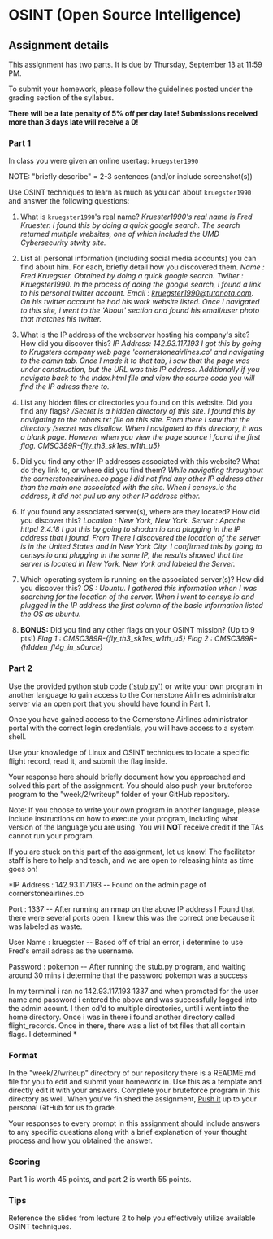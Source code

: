 OSINT (Open Source Intelligence)
======

## Assignment details

This assignment has two parts. It is due by Thursday, September 13 at 11:59 PM.

To submit your homework, please follow the guidelines posted under the grading section of the syllabus.

**There will be a late penalty of 5% off per day late! Submissions received more than 3 days late will receive a 0!**

### Part 1

In class you were given an online usertag: `kruegster1990`

NOTE: "briefly describe" = 2-3 sentences (and/or include screenshot(s))

Use OSINT techniques to learn as much as you can about `kruegster1990` and answer the following questions:

1. What is `kruegster1990`'s real name?
	*Kruester1990's real name is Fred Kruester. I found this by doing a quick google search. The search returned multiple websites, one of which included the UMD Cybersecurity stwity site.*

2. List all personal information (including social media accounts) you can find about him. For each, briefly detail how you discovered them.
	*Name : Fred Kruegster. Obtained by doing a quick google search.
	 Twiiter : Kruegster1990. In the process of doing the google search, i found a link to his personal twitter account.
	 Email : kruegster1990@tutanota.com. On his twitter account he had his work website listed. Once I navigated to this site, i 									 went to the 'About' section and found his email/user photo that matches his twitter.*

3. What is the IP address of the webserver hosting his company's site? How did you discover this?
	*IP Address: 142.93.117.193
	I got this by going to Krugsters company web page 'cornerstoneairlines.co' and navigating to the admin tab. Once I made it to that tab, i saw that the page was under construction, but the URL was this IP address. Additionally if you navigate
	back to the index.html file and view the source code you will find the IP adress there to.*

4. List any hidden files or directories you found on this website. Did you find any flags?
	*/Secret is a hidden directory of this site. I found this by navigating to the robots.txt file on this site. From there I saw 
	that the directory /secret was disallow. When i navigated to this directory, it was a blank page. However when you view the page source i found the first flag. CMSC389R-{fly_th3_sk1es_w1th_u5}*

5. Did you find any other IP addresses associated with this website? What do they link to, or where did you find them?
	*While navigating throughout the cornerstoneairlines.co page i did not find any other IP address other than the main one associated with the site. When i 	censys.io the address, it did not pull up any other IP address either.*

6. If you found any associated server(s), where are they located? How did you discover this?
	*Location : New York, New York. 
	Server : Apache httpd 2.4.18
	I got this by going to shodan.io and plugging in the IP address that i found. From There I discovered the location of the server is in the United States and in New York City. I confirmed this by going to censys.io and plugging in the same IP, the results showed that the server is located in New York, New York and labeled the Server.*

7. Which operating system is running on the associated server(s)? How did you discover this?
	*OS : Ubuntu. I gathered this information when I was searching for the location of the server. When i went to censys.io and plugged in the IP address the first column of the basic information listed the OS as ubuntu.*

8. **BONUS:** Did you find any other flags on your OSINT mission? (Up to 9 pts!)
	*Flag 1 : CMSC389R-{fly_th3_sk1es_w1th_u5}
	 Flag 2 : CMSC389R-{h1dden_fl4g_in_s0urce}*

### Part 2

Use the provided python stub code [('stub.py')](stub.py) or write your own program in another language to gain access to the Cornerstone Airlines administrator server via an open port that you should have found in Part 1. 

Once you have gained access to the Cornerstone Airlines administrator portal with the correct login credentials, you will have access to a system shell. 

Use your knowledge of Linux and OSINT techniques to locate a specific flight record, read it, and submit the flag inside.

Your response here should briefly document how you approached and solved this part of the assignment. You should also push your bruteforce program to the "week/2/writeup" folder of your GitHub repository.

Note: If you choose to write your own program in another language, please include instructions on how to execute your program, including what version of the language you are using. You will **NOT** receive credit if the TAs cannot run your program.

If you are stuck on this part of the assignment, let us know! The facilitator staff is here to help and teach, and we are open to releasing hints as time goes on!

*IP Address : 142.93.117.193 -- Found on the admin page of          			cornerstoneairlines.co

Port : 1337 -- After running an nmap on the above IP address I Found 				that there were several ports open. I knew this was the 				correct one because it was labeled as waste. 

User Name : kruegster -- Based off of trial an error, i determine to 			   use Fred's email adress as the username.

Password : pokemon -- After running the stub.py program, and waiting		   around 30 mins i determine that the password pokemon was a 
			success

In my terminal i ran nc 142.93.117.193 1337 and when promoted for the user name and password i entered the above and was successfully logged into the admin acount. I then cd'd to multiple directories, until i went into the home directory. Once i was in there i found another directory called flight_records. Once in there, there was a list of txt files that all contain flags. I determined *

### Format
In the "week/2/writeup" directory of our repository there is a README.md file for you to edit and submit your homework in. Use this as a template and directly edit it with your answers. Complete your bruteforce program in this directory as well. When you've finished the assignment, [Push it](https://github.com/UMD-CS-STICs/389Rfall18/blob/master/HW_Submit_Instructions.md) up to your personal GitHub for us to grade.

Your responses to every prompt in this assignment should include answers to any specific questions along with a brief explanation of your thought process and how you obtained the answer.

### Scoring

Part 1 is worth 45 points, and part 2 is worth 55 points.

### Tips

Reference the slides from lecture 2 to help you effectively utilize available OSINT techniques.
